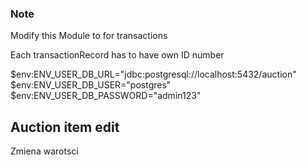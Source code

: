 ### Note

Modify this Module to for transactions

Each transactionRecord has to have own ID number

$env:ENV_USER_DB_URL="jdbc:postgresql://localhost:5432/auction"
$env:ENV_USER_DB_USER="postgres"
$env:ENV_USER_DB_PASSWORD="admin123"


## Auction item edit
Zmiena warotsci